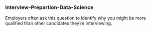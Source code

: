 ### Interview-Prepartion-Data-Science

Employers often ask this question to identify why you might be more qualified than other candidates they’re interviewing.
